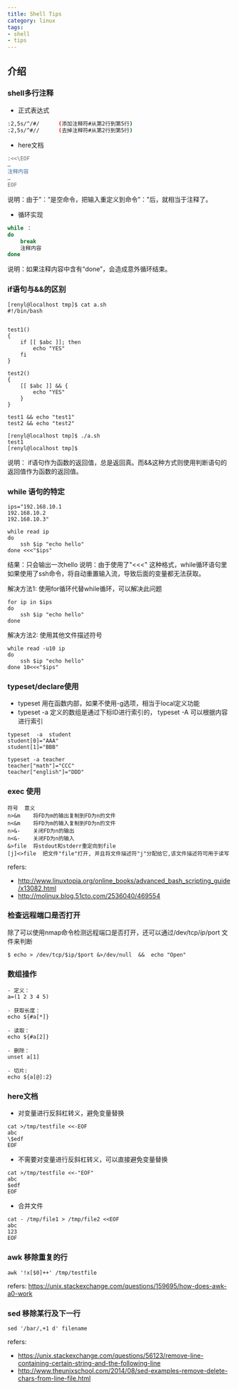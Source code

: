 ```yaml
---
title: Shell Tips
category: linux
tags:
- shell
- tips
---
```


## 介绍

### shell多行注释

* 正式表达式

```bash
:2,5s/^/#/      (添加注释符#从第2行到第5行)
:2,5s/^#//      (去掉注释符#从第2行到第5行)
```

* here文档

```bash
:<<\EOF
…
注释内容
…
EOF
```

说明：由于”：”是空命令，把输入重定义到命令”：”后，就相当于注释了。

* 循环实现

```bash
while ：
do
	break
	注释内容
done 
```

说明：如果注释内容中含有“done”，会造成意外循环结束。

 <!--more-->


### if语句与&&的区别

```
[renyl@localhost tmp]$ cat a.sh
#!/bin/bash


test1()
{
	if [[ $abc ]]; then
		echo "YES"
	fi
}

test2()
{
	[[ $abc ]] && {
		echo "YES"
	}
}

test1 && echo "test1"
test2 && echo "test2"

[renyl@localhost tmp]$ ./a.sh
test1
[renyl@localhost tmp]$
```
说明： if语句作为函数的返回值，总是返回真。而&&这种方式则使用判断语句的返回值作为函数的返回值。


### while 语句的特定

```
ips="192.168.10.1
192.168.10.2
192.168.10.3"

while read ip
do
	ssh $ip "echo hello"
done <<<"$ips"
```

结果：只会输出一次hello
说明：由于使用了"<<<" 这种格式，while循环语句里如果使用了ssh命令，将自动重置输入流，导致后面的变量都无法获取。

解决方法1: 使用for循环代替while循环，可以解决此问题

```
for ip in $ips
do
	ssh $ip "echo hello"
done
```


解决方法2: 使用其他文件描述符号

```
while read -u10 ip
do
	ssh $ip "echo hello"
done 10<<<"$ips"
```

### typeset/declare使用

* typeset 用在函数内部，如果不使用-g选项，相当于local定义功能
* typeset -a 定义的数组是通过下标ID进行索引的， typeset -A 可以根据内容进行索引

```
typeset  -a  student
student[0]="AAA"
student[1]="BBB"

typeset -a teacher
teacher["math"]="CCC"
teacher["english"]="DDD"
```

### exec 使用

```
符号	意义
n>&m	将FD为m的输出复制到FD为n的文件
n<&m	将FD为m的输入复制到FD为n的文件
n>&-	关闭FD为n的输出
n<&-	关闭FD为n的输入
&>file	将stdout和stderr重定向到file
[j]<>file  把文件"file"打开, 并且将文件描述符"j"分配给它,该文件描述符可用于读写
```

refers:
- http://www.linuxtopia.org/online_books/advanced_bash_scripting_guide/x13082.html
- http://molinux.blog.51cto.com/2536040/469554


### 检查远程端口是否打开

除了可以使用nmap命令检测远程端口是否打开，还可以通过/dev/tcp/$ip/$port 文件来判断

```
$ echo > /dev/tcp/$ip/$port &>/dev/null  &&  echo "Open"

```


### 数组操作

```
- 定义：
a=(1 2 3 4 5)

- 获取长度：
echo ${#a[*]}

- 读取：
echo ${#a[2]}

- 删除：
unset a[1]

- 切片:
echo ${a[@]:2}
```


### here文档

- 对变量进行反斜杠转义，避免变量替换

```
cat >/tmp/testfile <<-EOF
abc
\$edf
EOF
```

- 不需要对变量进行反斜杠转义，可以直接避免变量替换

```
cat >/tmp/testfile <<-"EOF"
abc
$edf
EOF
```

- 合并文件

```
cat - /tmp/file1 > /tmp/file2 <<EOF
abc
123
EOF
```


### awk 移除重复的行

```
awk '!x[$0]++' /tmp/testfile
```

refers: https://unix.stackexchange.com/questions/159695/how-does-awk-a0-work

### sed 移除某行及下一行

```
sed '/bar/,+1 d' filename
```

refers:
- https://unix.stackexchange.com/questions/56123/remove-line-containing-certain-string-and-the-following-line
- http://www.theunixschool.com/2014/08/sed-examples-remove-delete-chars-from-line-file.html

